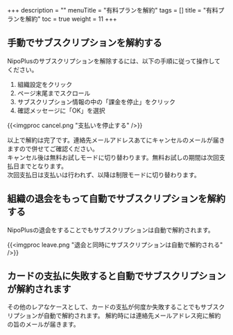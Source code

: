 +++
description = ""
menuTitle = "有料プランを解約"
tags = []
title = "有料プランを解約"
toc = true
weight = 11
+++

## 手動でサブスクリプションを解約する

NipoPlusのサブスクリプションを解除するには、以下の手順に従って操作してください。

1. 組織設定をクリック
1. ページ末尾までスクロール
1. サブスクリプション情報の中の「課金を停止」をクリック
1. 確認メッセージに「OK」を選択

{{<imgproc cancel.png "支払いを停止する" />}}

以上で解約は完了です。連絡先メールアドレスあてにキャンセルのメールが届きますので併せてご確認ください。  
キャンセル後は無料お試しモードに切り替わります。無料お試しの期間は次回支払日までとなります。  
次回支払日は支払いは行われず、以降は制限モードに切り替わります。

## 組織の退会をもって自動でサブスクリプションを解約する

NipoPlusの退会をすることでもサブスクリプションは自動で解約されます。

{{<imgproc leave.png "退会と同時にサブスクリプションは自動で解約される" />}}

## カードの支払に失敗すると自動でサブスクリプションが解約されます

その他のレアなケースとして、カードの支払が何度か失敗することでもサブスクリプションが自動で解約されます。
解約時には連絡先メールアドレス宛に解約の旨のメールが届きます。
